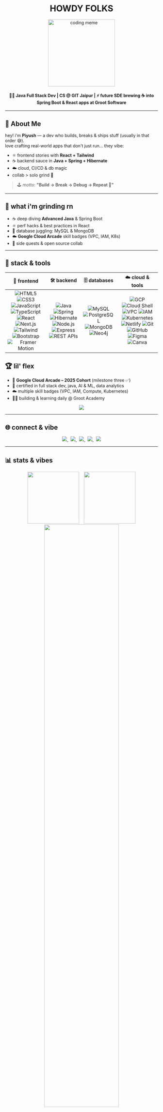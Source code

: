 <div align="center">
  <h1>
    HOWDY FOLKS
  </h1>
</div>

<p align="center">
  <img src="https://media.tenor.com/fOyReokL0xAAAAAi/chillguy-chill.gif" width="220" alt="coding meme"/>
</p>



<h4 align="center">
  🧑‍💻 <strong>Java Full Stack Dev</strong> | CS @ GIT Jaipur | ⚡ future SDE  
  brewing ☕ into Spring Boot & React apps at <strong>Groot Software</strong>
</h4>

---

## 🌿 About Me

hey! i'm **Piyush** — a dev who builds, breaks & ships stuff (usually in that order 😅).  
love crafting real-world apps that don't just run... they vibe:  
- ⚛️ frontend stories with **React + Tailwind**  
- ☕ backend sauce in **Java + Spring + Hibernate**  
- ☁️ cloud, CI/CD & db magic  
- collab > solo grind 🔄

> 🕹 *motto*: **"Build → Break → Debug → Repeat 🔁"**

---

## 🎯 what i'm grinding rn

- ☕ deep diving **Advanced Java** & Spring Boot  
- ⚛️ perf hacks & best practices in React  
- 🐬 database juggling: MySQL & MongoDB  
- ☁️ **Google Cloud Arcade** skill badges (VPC, IAM, K8s)  
- 🤝 side quests & open source collab

---

## 🧰 stack & tools

| 🎨 frontend | 🛠 backend | 🗄 databases | ☁️ cloud & tools |
| :-: | :-: | :-: | :-: |
| ![HTML5](https://img.shields.io/badge/HTML5-E34F26?style=for-the-badge&logo=html5&logoColor=white) ![CSS3](https://img.shields.io/badge/CSS3-1572B6?style=for-the-badge&logo=css3&logoColor=white) ![JavaScript](https://img.shields.io/badge/JS-F7DF1E?style=for-the-badge&logo=javascript&logoColor=black) ![TypeScript](https://img.shields.io/badge/TS-3178C6?style=for-the-badge&logo=typescript&logoColor=white) ![React](https://img.shields.io/badge/React-20232A?style=for-the-badge&logo=react&logoColor=61DAFB) ![Next.js](https://img.shields.io/badge/Next.js-000000?style=for-the-badge&logo=nextdotjs&logoColor=white) ![Tailwind](https://img.shields.io/badge/Tailwind-38B2AC?style=for-the-badge&logo=tailwind-css&logoColor=white) ![Bootstrap](https://img.shields.io/badge/Bootstrap-7952B3?style=for-the-badge&logo=bootstrap&logoColor=white) ![Framer Motion](https://img.shields.io/badge/Framer%20Motion-0055FF?style=for-the-badge&logo=framer&logoColor=white) | ![Java](https://img.shields.io/badge/Java-007396?style=for-the-badge&logo=java&logoColor=white) ![Spring](https://img.shields.io/badge/Spring-6DB33F?style=for-the-badge&logo=spring&logoColor=white) ![Hibernate](https://img.shields.io/badge/Hibernate-59666C?style=for-the-badge&logo=hibernate&logoColor=white) ![Node.js](https://img.shields.io/badge/Node.js-339933?style=for-the-badge&logo=nodedotjs&logoColor=white) ![Express](https://img.shields.io/badge/Express-000000?style=for-the-badge&logo=express&logoColor=white) ![REST APIs](https://img.shields.io/badge/REST-FF6C37?style=for-the-badge&logo=rest&logoColor=white) | ![MySQL](https://img.shields.io/badge/MySQL-4479A1?style=for-the-badge&logo=mysql&logoColor=white) ![PostgreSQL](https://img.shields.io/badge/PostgreSQL-4169E1?style=for-the-badge&logo=postgresql&logoColor=white) ![MongoDB](https://img.shields.io/badge/MongoDB-47A248?style=for-the-badge&logo=mongodb&logoColor=white) ![Neo4j](https://img.shields.io/badge/Neo4j-018BFF?style=for-the-badge&logo=neo4j&logoColor=white) | ![GCP](https://img.shields.io/badge/GCP-4285F4?style=for-the-badge&logo=googlecloud&logoColor=white) ![Cloud Shell](https://img.shields.io/badge/Cloud%20Shell-689F63?style=for-the-badge&logo=gnu-bash&logoColor=white) ![VPC](https://img.shields.io/badge/VPC-FF6C37?style=for-the-badge) ![IAM](https://img.shields.io/badge/IAM-FFB400?style=for-the-badge) ![Kubernetes](https://img.shields.io/badge/K8s-326CE5?style=for-the-badge&logo=kubernetes&logoColor=white) ![Netlify](https://img.shields.io/badge/Netlify-00C7B7?style=for-the-badge&logo=netlify&logoColor=white) ![Git](https://img.shields.io/badge/Git-F05032?style=for-the-badge&logo=git&logoColor=white) ![GitHub](https://img.shields.io/badge/GitHub-181717?style=for-the-badge&logo=github) ![Figma](https://img.shields.io/badge/Figma-F24E1E?style=for-the-badge&logo=figma&logoColor=white) ![Canva](https://img.shields.io/badge/Canva-00C4CC?style=for-the-badge&logo=canva&logoColor=white) |



## 🏆 lil' flex

- 🏅 **Google Cloud Arcade – 2025 Cohort** (milestone three ✅)  
- 📜 certified in full stack dev, java, AI & ML, data analytics  
- ☁️ multiple skill badges (VPC, IAM, Compute, Kubernetes)  
- 🧑‍🏫 building & learning daily @ Groot Academy

<p align="center">
  <a href="https://www.cloudskillsboost.google/public_profiles/8de7c885-cade-4966-9777-f1f109ab6c44" target="_blank">
    <img src="https://img.shields.io/badge/View%20My%20GCP%20Profile-4285F4?style=for-the-badge&logo=googlecloud&logoColor=white" />
  </a>
</p>

---

## 🌐 connect & vibe

<p align="center">
  <a href="https://www.linkedin.com/in/piyush64bit" target="_blank">
    <img src="https://img.shields.io/badge/LinkedIn-Connect-blue?style=for-the-badge&logo=linkedin" />
  </a>
  &nbsp;
  <a href="mailto:piiyush.sonii@outlook.com" target="_blank">
    <img src="https://img.shields.io/badge/Email-Say%20Hi!-informational?style=for-the-badge&logo=gmail" />
  </a>
  &nbsp;
  <a href="https://piyushportfolio.live" target="_blank">
    <img src="https://img.shields.io/badge/Portfolio-Check%20it%20out-9cf?style=for-the-badge&logo=vercel" />
  </a>
  &nbsp;
  <a href="https://wa.me/919660283856" target="_blank">
    <img src="https://img.shields.io/badge/WhatsApp-Chat-green?style=for-the-badge&logo=whatsapp" />
  </a>
  &nbsp;
  <a href="https://drive.google.com/uc?export=download&id=1ZdEUm7xN_zrC6S7OYtaIF2lyLhWQGp_R" target="_blank">
    <img src="https://img.shields.io/badge/Resume-Download-informational?style=for-the-badge&logo=google-drive" />
  </a>
</p>

---

## 📊 stats & vibes

<div align="center">
  <img src="https://github-readme-stats.vercel.app/api?username=piyush64-bit&show_icons=true&theme=dark&border_radius=20" height="170" />
  &nbsp;&nbsp;
  <img src="https://github-readme-stats.vercel.app/api/top-langs/?username=piyush64-bit&layout=compact&theme=dark&border_radius=20" height="170" />
</div>

<div align="center">
  <img src="https://streak-stats.demolab.com/?user=piyush64-bit&theme=dark&hide_border=true" width="70%" />
</div>

<div align="center">
  <img src="https://github-readme-activity-graph.vercel.app/graph?username=piyush64-bit&theme=github-compact&area=true&hide_border=true" width="70%" />
</div>

---

> ✨ *"code like it’s your last respawn before GAME OVER."* — me, probably at 2am

<p align="center">
  <img src="https://komarev.com/ghpvc/?username=piyush64-bit&label=Profile+Views&color=0e75b6&style=for-the-badge" alt="piyush64-bit" />
</p>
